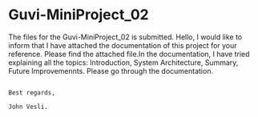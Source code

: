 # Guvi-MiniProject_02
The files for the Guvi-MiniProject_02 is submitted.
Hello, I would like to inform that I have attached the documentation of this project for your reference. Please find the attached file.In the documentation, I have tried explaining all the topics: Introduction, System Architecture, Summary, Future Improvemennts. Please go through the documentation.

                                                                              Best regards,
                                                                               John Vesli.

